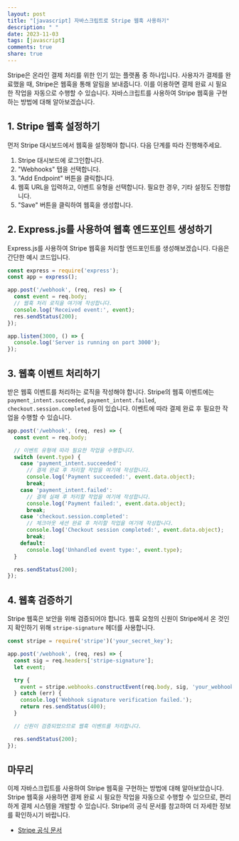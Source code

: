 ```yaml
---
layout: post
title: "[javascript] 자바스크립트로 Stripe 웹훅 사용하기"
description: " "
date: 2023-11-03
tags: [javascript]
comments: true
share: true
---
```

Stripe은 온라인 결제 처리를 위한 인기 있는 플랫폼 중 하나입니다. 사용자가 결제를 완료했을 때, Stripe은 웹훅을 통해 알림을 보내줍니다. 이를 이용하면 결제 완료 시 필요한 작업을 자동으로 수행할 수 있습니다. 자바스크립트를 사용하여 Stripe 웹훅을 구현하는 방법에 대해 알아보겠습니다.

## 1. Stripe 웹훅 설정하기
먼저 Stripe 대시보드에서 웹훅을 설정해야 합니다. 다음 단계를 따라 진행해주세요.
1. Stripe 대시보드에 로그인합니다.
2. "Webhooks" 탭을 선택합니다.
3. "Add Endpoint" 버튼을 클릭합니다.
4. 웹훅 URL을 입력하고, 이벤트 유형을 선택합니다. 필요한 경우, 기타 설정도 진행합니다.
5. "Save" 버튼을 클릭하여 웹훅을 생성합니다.

## 2. Express.js를 사용하여 웹훅 엔드포인트 생성하기
Express.js를 사용하여 Stripe 웹훅을 처리할 엔드포인트를 생성해보겠습니다. 다음은 간단한 예시 코드입니다.
```javascript
const express = require('express');
const app = express();

app.post('/webhook', (req, res) => {
  const event = req.body;
  // 웹훅 처리 로직을 여기에 작성합니다.
  console.log('Received event:', event);
  res.sendStatus(200);
});

app.listen(3000, () => {
  console.log('Server is running on port 3000');
});
```

## 3. 웹훅 이벤트 처리하기
받은 웹훅 이벤트를 처리하는 로직을 작성해야 합니다. Stripe의 웹훅 이벤트에는 `payment_intent.succeeded`, `payment_intent.failed`, `checkout.session.completed` 등이 있습니다. 이벤트에 따라 결제 완료 후 필요한 작업을 수행할 수 있습니다.

```javascript
app.post('/webhook', (req, res) => {
  const event = req.body;

  // 이벤트 유형에 따라 필요한 작업을 수행합니다.
  switch (event.type) {
    case 'payment_intent.succeeded':
      // 결제 완료 후 처리할 작업을 여기에 작성합니다.
      console.log('Payment succeeded:', event.data.object);
      break;
    case 'payment_intent.failed':
      // 결제 실패 후 처리할 작업을 여기에 작성합니다.
      console.log('Payment failed:', event.data.object);
      break;
    case 'checkout.session.completed':
      // 체크아웃 세션 완료 후 처리할 작업을 여기에 작성합니다.
      console.log('Checkout session completed:', event.data.object);
      break;
    default:
      console.log('Unhandled event type:', event.type);
  }

  res.sendStatus(200);
});
```

## 4. 웹훅 검증하기
Stripe 웹훅은 보안을 위해 검증되어야 합니다. 웹훅 요청의 신원이 Stripe에서 온 것인지 확인하기 위해 `stripe-signature` 헤더를 사용합니다.

```javascript
const stripe = require('stripe')('your_secret_key');

app.post('/webhook', (req, res) => {
  const sig = req.headers['stripe-signature'];
  let event;

  try {
    event = stripe.webhooks.constructEvent(req.body, sig, 'your_webhook_secret');
  } catch (err) {
    console.log('Webhook signature verification failed.');
    return res.sendStatus(400);
  }

  // 신원이 검증되었으므로 웹훅 이벤트를 처리합니다.

  res.sendStatus(200);
});
```

## 마무리
이제 자바스크립트를 사용하여 Stripe 웹훅을 구현하는 방법에 대해 알아보았습니다. Stripe 웹훅을 사용하면 결제 완료 시 필요한 작업을 자동으로 수행할 수 있으므로, 편리하게 결제 시스템을 개발할 수 있습니다. Stripe의 공식 문서를 참고하여 더 자세한 정보를 확인하시기 바랍니다.

* [Stripe 공식 문서](https://stripe.com/docs/webhooks)